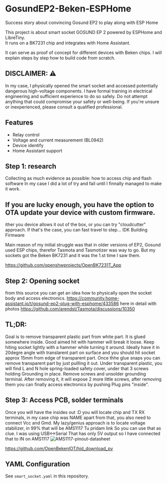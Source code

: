 # GosundEP2-Beken-ESPHome
Success story about convincing Gosund EP2 to play along with ESP Home


This project is about smart socket GOSUND EP 2 powered by ESPHome and LibreTiny.  
It runs on a BK7231 chip and integrates with Home Assistant.

It can serve as proof of concept for different devices with Beken chips. 
I will explain steps by step how to build code from scratch.



## DISCLAIMER: ⚠️ 
In my case, I physically opened the smart socket and accessed potentially dangerous high-voltage components.
I have formal training in electrical engineering and sufficient experience to do so safely.
Do not attempt anything that could compromise your safety or well-being.
If you're unsure or inexperienced, please consult a qualified professional.

## Features
- Relay control
- Voltage and current measurement (BL0942)
- Device identify
- Home Assistant support



## Step 1: research

Collecting as much evidence as possible: how to access chip and flash software
In my case I did a lot of try and fail until I finnally managed to make it work.

## If you are lucky enough, you have the option to OTA update your device with custom firmware.
ither you device allows it out of the box,
or you can try "cloudcutter" approach. If that's the case, you can fast travel to step... IDK Building Firmware


Main reason of my initial struggle was that in older versions of EP2, Gosund used ESP chips, therefor Tasmota and Tasmotizer was way to go.
But my sockets got the Beken BK7231 and it was the 1.st time I saw them. 


https://github.com/openshwprojects/OpenBK7231T_App



## Step 2: Opening socket

from this source you can get an idea how to physically open the socket body and access electronics.
https://community.home-assistant.io/t/gosund-ep2-plug-with-esphome/433586
here in detail with photos
https://github.com/arendst/Tasmota/discussions/10350

## TL;DR: 
Goal is to remove transparent plastic part from white part. It is glued somewhere inside. Good aimed hit with hammer will break it loose.
Keep hiting socket lightly with a hammer while turning it around. Ideally have it in 20degre angle with translarent part on surface 
and you should hit socket approx 15mm from edge of transparent part. Once thhe glue snaps you can remove transparent part by just pullling it out.
Under transparent plastic, you will find L and N hole spring-loaded safety cover, under that 3 screws holding Grounding in place.
Remove screws and unsolder grounding terminal. After removing it, it will expose 2 more little screws, after removing them you can finally access electronics 
by pushing Plug pins "inside". 

## Step 3: Access PCB, solder terminals
Once you will have the insides out :D you will locate chip and TX RX terminals, in my case chip was NAME apart from that, you also need to connect Vcc and Gmd.
My lazy/genius approach is to locate voltage stabilizer, in 99% that will be AMS1117 Tu pridam link
So you can use that as clue. I was using USB<->Serial That has only 5V output so I have connected that to IN on AMS1117
![AMS1117-pinout-datasheet](https://github.com/user-attachments/assets/b45a4c09-6fcd-4157-bea2-08239b2e7f2a)


https://github.com/OpenBekenIOT/hid_download_py



## YAML Configuration
See `smart_socket.yaml` in this repository.


